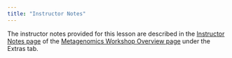 ```yaml
---
title: "Instructor Notes"
---
```


The instructor notes provided for this lesson are described in the [Instructor Notes page](https://carpentries-lab.github.io/metagenomics-workshop/guide/index.html) of the [Metagenomics Workshop Overview page](https://carpentries-lab.github.io/metagenomics-workshop/) under the Extras tab.





